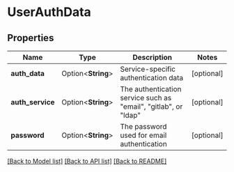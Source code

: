 # UserAuthData

## Properties

Name | Type | Description | Notes
------------ | ------------- | ------------- | -------------
**auth_data** | Option<**String**> | Service-specific authentication data | [optional]
**auth_service** | Option<**String**> | The authentication service such as \"email\", \"gitlab\", or \"ldap\" | [optional]
**password** | Option<**String**> | The password used for email authentication | [optional]

[[Back to Model list]](../README.md#documentation-for-models) [[Back to API list]](../README.md#documentation-for-api-endpoints) [[Back to README]](../README.md)


